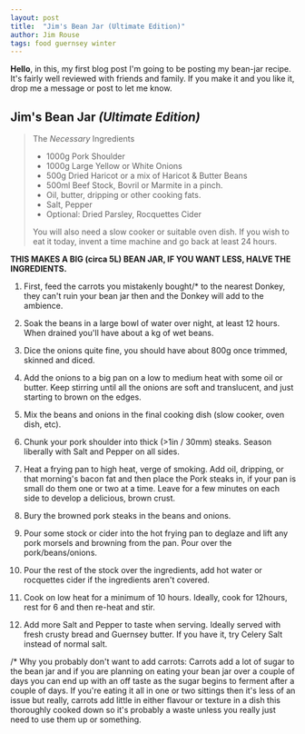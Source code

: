 ```yaml
---
layout: post
title:  "Jim's Bean Jar (Ultimate Edition)"
author: Jim Rouse
tags: food guernsey winter
---
```


**Hello**, in this, my first blog post I'm going to be posting my bean-jar recipe. It's fairly well reviewed with friends and family. If you make it and you like it, drop me a message or post to let me know.

<!-- excerpt-end -->

## Jim's Bean Jar *(Ultimate Edition)*

>  The *Necessary* Ingredients
>
> - 1000g Pork Shoulder
> - 1000g Large Yellow or White Onions
> - 500g Dried Haricot or a mix of Haricot & Butter Beans
> - 500ml Beef Stock, Bovril or Marmite in a pinch.
> - Oil, butter, dripping or other cooking fats.
> - Salt, Pepper
> - Optional: Dried Parsley, Rocquettes Cider
>
>  You will also need a slow cooker or suitable oven dish. If you wish to eat it today, invent a time machine and go back at least 24 hours.

**THIS MAKES A BIG (circa 5L) BEAN JAR, IF YOU WANT LESS, HALVE THE INGREDIENTS.**

1. First, feed the carrots you mistakenly bought/* to the nearest Donkey, they can't ruin your bean jar then and the Donkey will add to the ambience.

2. Soak the beans in a large bowl of water over night, at least 12 hours. When drained you'll have about a kg of wet beans.

3. Dice the onions quite fine, you should have about 800g once trimmed, skinned and diced.

4. Add the onions to a big pan on a low to medium heat with some oil or butter. Keep stirring until all the onions are soft and translucent, and just starting to brown on the edges.

5. Mix the beans and onions in the final cooking dish (slow cooker, oven dish, etc).

6. Chunk your pork shoulder into thick (>1in / 30mm) steaks. Season liberally with Salt and Pepper on all sides.

7. Heat a frying pan to high heat, verge of smoking. Add oil, dripping, or that morning's bacon fat and then place the Pork steaks in, if your pan is small do them one or two at a time. Leave for a few minutes on each side to develop a delicious, brown crust.

8. Bury the browned pork steaks in the beans and onions.

9. Pour some stock or cider into the hot frying pan to deglaze and lift any pork morsels and browning from the pan. Pour over the pork/beans/onions.

10. Pour the rest of the stock over the ingredients, add hot water or rocquettes cider if the ingredients aren't covered.

11. Cook on low heat for a minimum of 10 hours. Ideally, cook for 12hours, rest for 6 and then re-heat and stir.

12. Add more Salt and Pepper to taste when serving. Ideally served with fresh crusty bread and Guernsey butter. If you have it, try Celery Salt instead of normal salt.

/* Why you probably don't want to add carrots:
Carrots add a lot of sugar to the bean jar and if you are planning on eating your bean jar over a couple of days you can end up with an off taste as the sugar begins to ferment after a couple of days. If you're eating it all in one or two sittings then it's less of an issue but really, carrots add little in either flavour or texture in a dish this thoroughly cooked down so it's probably a waste unless you really just need to use them up or something.
